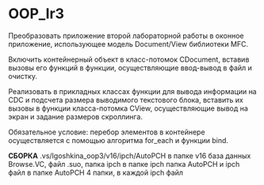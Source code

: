 # OOP_lr3
Преобразовать приложение второй лабораторной работы в оконное приложение, использующее модель Document/View библиотеки MFC.

Включить контейнерный объект в класс-потомок CDocument, вставив вызовы его функций в функции, осуществляющие ввод-вывод в файл и очистку.

Реализовать в прикладных классах функции для вывода информации на CDC и подсчета размера выводимого текстового блока, вставить их вызовы в функции класса-потомка CView, осуществляющие вывод на экран и задание размеров скроллинга.

Обязательное условие: перебор элементов в контейнере осуществляется с помощью алгоритма for_each и функции bind.

**СБОРКА**
.vs/Igoshkina_oop3/v16/ipch/AutoPCH
в папке v16 база данных Browse.VC, файл .suo, папка ipch
в папке ipch папка AutoPCH и ipch файл
в папке AutoPCH 4 папки, в каждой ipch файл
